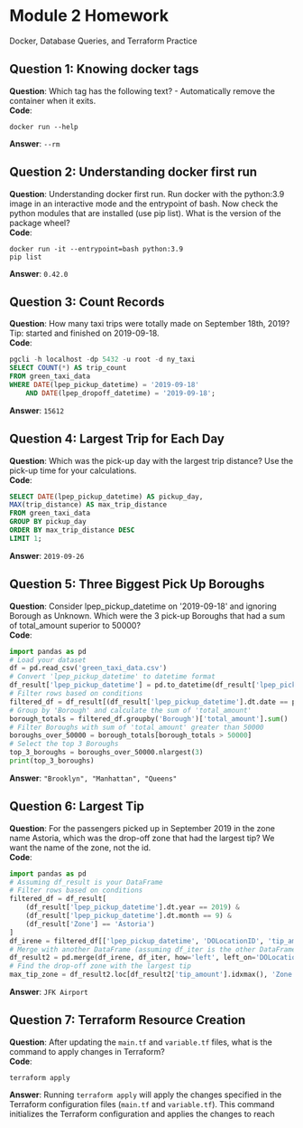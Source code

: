 # Module 2 Homework
 Docker, Database Queries, and Terraform Practice

## Question 1: Knowing docker tags
**Question**: Which tag has the following text? - Automatically remove the container when it exits.  
**Code**:
```shell
docker run --help
```
**Answer**: `--rm`

## Question 2: Understanding docker first run
**Question**: Understanding docker first run. Run docker with the python:3.9 image in an interactive mode and the entrypoint of bash. Now check the python modules that are installed (use pip list). What is the version of the package wheel?  
**Code**:
```shell
docker run -it --entrypoint=bash python:3.9
pip list
```
**Answer**: `0.42.0`

## Question 3: Count Records
**Question**: How many taxi trips were totally made on September 18th, 2019? Tip: started and finished on 2019-09-18.  
**Code**:
```sql
pgcli -h localhost -dp 5432 -u root -d ny_taxi
SELECT COUNT(*) AS trip_count
FROM green_taxi_data
WHERE DATE(lpep_pickup_datetime) = '2019-09-18'
    AND DATE(lpep_dropoff_datetime) = '2019-09-18';
```
**Answer**: `15612`

## Question 4: Largest Trip for Each Day
**Question**: Which was the pick-up day with the largest trip distance? Use the pick-up time for your calculations.  
**Code**:
```sql
SELECT DATE(lpep_pickup_datetime) AS pickup_day,
MAX(trip_distance) AS max_trip_distance
FROM green_taxi_data
GROUP BY pickup_day
ORDER BY max_trip_distance DESC
LIMIT 1;
```
**Answer**: `2019-09-26`

## Question 5: Three Biggest Pick Up Boroughs
**Question**: Consider lpep_pickup_datetime on '2019-09-18' and ignoring Borough as Unknown. Which were the 3 pick-up Boroughs that had a sum of total_amount superior to 50000?  
**Code**:
```python
import pandas as pd
# Load your dataset
df = pd.read_csv('green_taxi_data.csv')
# Convert 'lpep_pickup_datetime' to datetime format
df_result['lpep_pickup_datetime'] = pd.to_datetime(df_result['lpep_pickup_datetime'])
# Filter rows based on conditions
filtered_df = df_result[(df_result['lpep_pickup_datetime'].dt.date == pd.to_datetime('2019-09-18').date()) & (df_result['Borough'] != 'Unknown')]
# Group by 'Borough' and calculate the sum of 'total_amount'
borough_totals = filtered_df.groupby('Borough')['total_amount'].sum()
# Filter Boroughs with sum of 'total_amount' greater than 50000
boroughs_over_50000 = borough_totals[borough_totals > 50000]
# Select the top 3 Boroughs
top_3_boroughs = boroughs_over_50000.nlargest(3)
print(top_3_boroughs)
```
**Answer**: `"Brooklyn", "Manhattan", "Queens"`

## Question 6: Largest Tip
**Question**: For the passengers picked up in September 2019 in the zone name Astoria, which was the drop-off zone that had the largest tip? We want the name of the zone, not the id.  
**Code**:
```python
import pandas as pd
# Assuming df_result is your DataFrame
# Filter rows based on conditions
filtered_df = df_result[
    (df_result['lpep_pickup_datetime'].dt.year == 2019) & 
    (df_result['lpep_pickup_datetime'].dt.month == 9) & 
    (df_result['Zone'] == 'Astoria')
]
df_irene = filtered_df[['lpep_pickup_datetime', 'DOLocationID', 'tip_amount']]
# Merge with another DataFrame (assuming df_iter is the other DataFrame)
df_result2 = pd.merge(df_irene, df_iter, how='left', left_on='DOLocationID', right_on='LocationID')
# Find the drop-off zone with the largest tip
max_tip_zone = df_result2.loc[df_result2['tip_amount'].idxmax(), 'Zone']
```
**Answer**: `JFK Airport`

## Question 7: Terraform Resource Creation
**Question**: After updating the `main.tf` and `variable.tf` files, what is the command to apply changes in Terraform?  
**Code**:
```shell
terraform apply
```
**Answer**: Running `terraform apply` will apply the changes specified in the Terraform configuration files (`main.tf` and `variable.tf`). This command initializes the Terraform configuration and applies the changes to reach